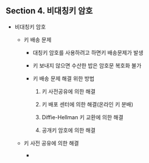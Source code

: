 ##  Section 4. 비대칭키 암호

- 비대칭키 암호

  - 키 배송 문제

    - 대칭키 암호를 사용하려고 하면키 배송문제가 발생

    - 키 보내지 않으면 수산한 밥은 암호문 복호화 불가

    - 키 배송 문제 해결 위한 방법

      1) 키 사전공유에 의한 해결

      2) 키 배포 센터에 의한 해결(온라인 키 분배)

      3) Diffie-Hellman 키 교환에 의한 해결

      4) 공개키 암호에 의한 해결

  - 키 사전 공유에 의한 해결

    - 